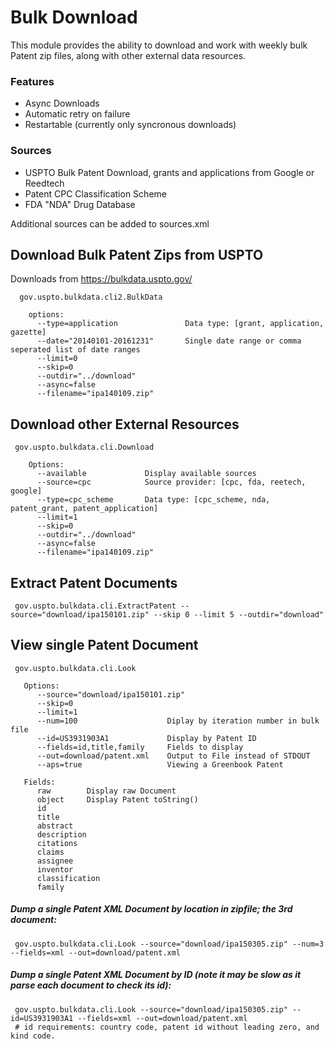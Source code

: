 # Bulk Download

This module provides the ability to download and work with weekly bulk Patent zip files, along with other external data resources.

### Features
<ul>
<li>Async Downloads</li>
<li>Automatic retry on failure</li>
<li>Restartable (currently only syncronous downloads)</li>
</ul>

### Sources
<ul>
<li>USPTO Bulk Patent Download, grants and applications from Google or Reedtech</li>
<li>Patent CPC Classification Scheme</li>
<li>FDA "NDA" Drug Database</li>
</ul>
Additional sources can be added to sources.xml

## Download Bulk Patent Zips from USPTO
  Downloads from https://bulkdata.uspto.gov/
    
      gov.uspto.bulkdata.cli2.BulkData

        options:
          --type=application               Data type: [grant, application, gazette]
          --date="20140101-20161231"       Single date range or comma seperated list of date ranges
          --limit=0
          --skip=0
          --outdir="../download"
          --async=false
          --filename="ipa140109.zip"

## Download other External Resources
     gov.uspto.bulkdata.cli.Download

        Options:
          --available             Display available sources
          --source=cpc            Source provider: [cpc, fda, reetech, google]
          --type=cpc_scheme       Data type: [cpc_scheme, nda, patent_grant, patent_application]
          --limit=1
          --skip=0
          --outdir="../download"
          --async=false
          --filename="ipa140109.zip"
            
## Extract Patent Documents
     gov.uspto.bulkdata.cli.ExtractPatent --source="download/ipa150101.zip" --skip 0 --limit 5 --outdir="download"

## View single Patent Document
     gov.uspto.bulkdata.cli.Look

       Options:
          --source="download/ipa150101.zip"
          --skip=0                  
          --limit=1                 
          --num=100                    Diplay by iteration number in bulk file    
          --id=US3931903A1             Display by Patent ID
          --fields=id,title,family     Fields to display
          --out=download/patent.xml    Output to File instead of STDOUT
          --aps=true                   Viewing a Greenbook Patent
          
       Fields:
          raw        Display raw Document
          object     Display Patent toString()
          id
          title
          abstract
          description
          citations
          claims
          assignee
          inventor
          classification
          family
        
##### Dump a single Patent XML Document by location in zipfile; the 3rd document:
     gov.uspto.bulkdata.cli.Look --source="download/ipa150305.zip" --num=3 --fields=xml --out=download/patent.xml

##### Dump a single Patent XML Document by ID (note it may be slow as it parse each document to check its id):
     gov.uspto.bulkdata.cli.Look --source="download/ipa150305.zip" --id=US3931903A1 --fields=xml --out=download/patent.xml
     # id requirements: country code, patent id without leading zero, and kind code.
     
